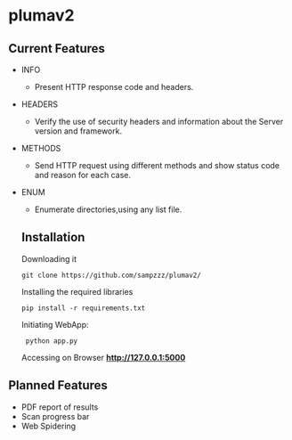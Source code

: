 # plumav2

## Current Features
- INFO
  - Present HTTP response code and headers.
- HEADERS
  - Verify the use of security headers and information about the Server version and framework.
- METHODS
  - Send HTTP request using different methods and show status code and reason for each case.
- ENUM
  - Enumerate directories,using any list file.
  
  ## Installation
  Downloading it
  ```shell
  git clone https://github.com/sampzzz/plumav2/
  ```
   
  Installing the required libraries
  ```shell
  pip install -r requirements.txt
  ```
  Initiating WebApp:
  ```shell
   python app.py
   ```
  
  Accessing on Browser
  **http://127.0.0.1:5000**
  
## Planned Features
- PDF report of results
- Scan progress bar
- Web Spidering
